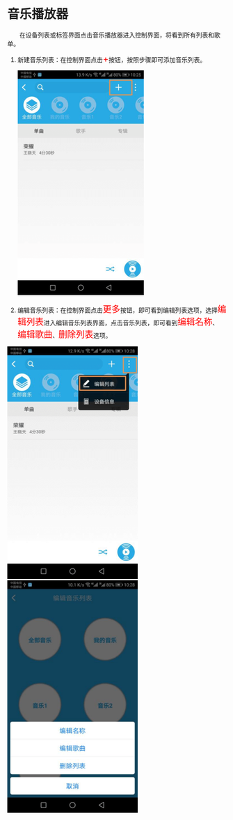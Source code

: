 # 音乐播放器

&emsp;&emsp;在设备列表或标签界面点击音乐播放器进入控制界面，将看到所有列表和歌单。

1. 新建音乐列表：在控制界面点击<font style='color:#ff0000;font-size:20px'>+</font>按钮，按照步骤即可添加音乐列表。

	<img src="../images/WiFi/音乐播放器/新建播单.png" width = "290" height = "516">
	
2. 编辑音乐列表：在控制界面点击<font style='color:#ff0000;font-size:20px'>更多</font>按钮，即可看到编辑列表选项，选择<font style='color:#ff0000;font-size:20px'>编辑列表</font>进入编辑音乐列表界面，点击音乐列表，即可看到<font style='color:#ff0000;font-size:20px'>编辑名称</font>、<font style='color:#ff0000;font-size:20px'>编辑歌曲</font>、<font style='color:#ff0000;font-size:20px'>删除列表</font>选项。

<img src="../images/WiFi/音乐播放器/编辑列表.png" width = "300" height = "534">
<img src="../images/WiFi/音乐播放器/编辑播单.png" width = "300" height = "534">


